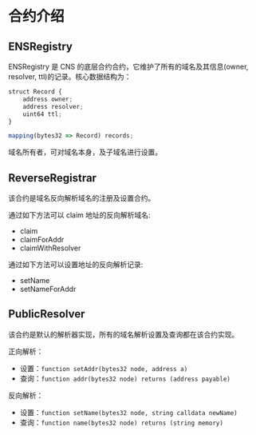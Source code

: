 # 合约介绍

## ENSRegistry

ENSRegistry 是 CNS 的底层合约合约，它维护了所有的域名及其信息(owner, resolver, ttl)的记录。核心数据结构为：

```js
struct Record {
    address owner;
    address resolver;
    uint64 ttl;
}

mapping(bytes32 => Record) records;
```

域名所有者，可对域名本身，及子域名进行设置。 

## ReverseRegistrar

该合约是域名反向解析域名的注册及设置合约。

通过如下方法可以 claim 地址的反向解析域名:

* claim
* claimForAddr
* claimWithResolver

通过如下方法可以设置地址的反向解析记录:

* setName
* setNameForAddr

## PublicResolver

该合约是默认的解析器实现，所有的域名解析设置及查询都在该合约实现。

正向解析：

* 设置：`function setAddr(bytes32 node, address a)`
* 查询：`function addr(bytes32 node) returns (address payable)`

反向解析：

* 设置：`function setName(bytes32 node, string calldata newName)`
* 查询：`function name(bytes32 node) returns (string memory)`